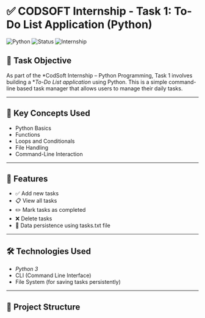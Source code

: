 # ✅ CODSOFT Internship - Task 1: To-Do List Application (Python)

![Python](https://img.shields.io/badge/Language-Python%203-blue)
![Status](https://img.shields.io/badge/Status-Completed-brightgreen)
![Internship](https://img.shields.io/badge/Internship-CODSOFT-orange)

## 📌 Task Objective

As part of the *CodSoft Internship – Python Programming, Task 1 involves building a **To-Do List application* using Python. This is a simple command-line based task manager that allows users to manage their daily tasks.

---

## 🧠 Key Concepts Used

- Python Basics  
- Functions  
- Loops and Conditionals  
- File Handling  
- Command-Line Interaction

---

## 🚀 Features

- ✅ Add new tasks  
- 📋 View all tasks  
- ✏️ Mark tasks as completed  
- ❌ Delete tasks  
- 💾 Data persistence using tasks.txt file

---

## 🛠️ Technologies Used

- *Python 3*
- CLI (Command Line Interface)
- File System (for saving tasks persistently)

---

## 📁 Project Structure

